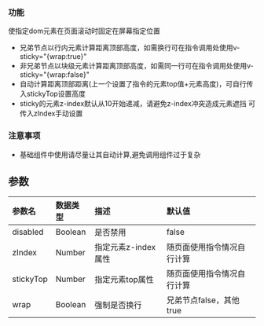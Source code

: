 ### 功能

使指定dom元素在页面滚动时固定在屏幕指定位置

- 兄弟节点以行内元素计算距离顶部高度，如需换行可在指令调用处使用v-sticky="{wrap:true}"
- 非兄弟节点以块级元素计算距离顶部高度，如需同一行可在指令调用处使用v-sticky="{wrap:false}"
- 自动计算距离顶部距离(上一个设置了指令的元素top值+元素高度)，可自行传入stickyTop设置高度
- sticky的元素z-index默认从10开始递减，请避免z-index冲突造成元素遮挡 可传入zIndex手动设置

### 注意事项

- 基础组件中使用请尽量让其自动计算,避免调用组件过于复杂

## 参数

|参数名 | 数据类型 | 描述 | 默认值|
|:--- | :--- | :--- | :---|
|disabled | Boolean | 是否禁用 | false |
|zIndex | Number | 指定元素z-index属性 | 随页面使用指令情况自行计算|
|stickyTop | Number | 指定元素top属性 | 随页面使用指令情况自行计算|
|wrap | Boolean | 强制是否换行 | 兄弟节点false，其他true|
